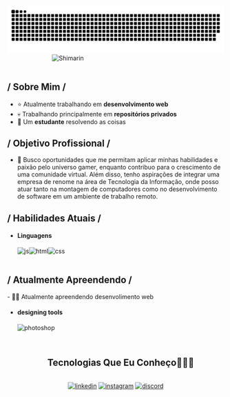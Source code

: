 
<!--- snake -->
<div align="center">
  <img  src="https://github.com/1999AZZAR/1999AZZAR/blob/main/resources/img/grid-snake.svg"
       alt="snake" /></a>
</div>
  
<img align="right" width="400" alt="Shimarin" src="https://i.imgur.com/aNBi8Jf.png"/>

</br>
</br>

<h2> / Sobre Mim /</h2>
  
- ⭐ Atualmente trabalhando em **desenvolvimento web**
- 💀 Trabalhando principalmente em **repositórios privados**
- 👾 Um **estudante** resolvendo as coisas

 <h2> / Objetivo Profissional / </h2>

 - 💭 Busco oportunidades que me permitam aplicar minhas habilidades e paixão pelo universo gamer, enquanto contribuo para o crescimento de uma comunidade virtual. Além disso, tenho aspirações de integrar uma empresa de renome na área de Tecnologia da Informação, onde posso atuar tanto na montagem de computadores como no desenvolvimento de software em um ambiente de trabalho remoto.
  
<h2 align="left"> / Habilidades Atuais / </h2>
  
- <h4 align="left"> Linguagens </h4>
  <img align="left"src = "https://img.shields.io/badge/JavaScript-323330?style=for-the-badge&logo=javascript&logoColor=F7DF1E" alt = "js" />
  <img align="left" src = "https://img.shields.io/badge/HTML5-E34F26?style=for-the-badge&logo=html5&logoColor=white" alt = "html" />
  <img align="left"src = "https://img.shields.io/badge/CSS3-1572B6?style=for-the-badge&logo=css3&logoColor=white" alt = "css" />

</br>
</br>
  
  <h2 align="left"> / Atualmente Apreendendo / </h2>
  
  <p align="left"> - ✍🏼 Atualmente apreendendo desenvolimento web </p>

  
- <h4 align="left"> designing tools </h4>
  <img align="left" src = "https://img.shields.io/badge/adobe%20photoshop-%2331A8FF.svg?style=for-the-badge&logo=adobe%20photoshop&logoColor=white" alt = "photoshop" />

</br>
</br>

  <!--h1 without bottom border-->
<div id="user-content-toc">
  <ul align="center">
    <summary><h2 style="display: inline-block" align="center">Tecnologias Que Eu Conheço👨🏻‍💻</h2></summary>
  </ul>
</div>

<!--icons and links-->
<p align="center">
<a href="https://www.linkedin.com/in/1010nishant/" target="blank"><img align="center" src="https://user-images.githubusercontent.com/88904952/234979284-68c11d7f-1acc-4f0c-ac78-044e1037d7b0.png" alt="linkedin" height="50" width="50" /></a>
<a href="https://www.instagram.com/nishant.jangir.1010/" target="blank"><img align="center" src="https://user-images.githubusercontent.com/88904952/234981169-2dd1e58f-4b7e-468c-8213-034ba62156c3.png" alt="instagram" height="50" width="50" /></a>
<a href="https://discord.gg/UjwKkJsXsf" target="blank"><img align="center" src="https://user-images.githubusercontent.com/88904952/234982627-019fd336-6248-453c-9b05-97c13fd1d207.png" alt="discord" height="50" width="50" /></a>

  
</p>
  
  </br></br>
